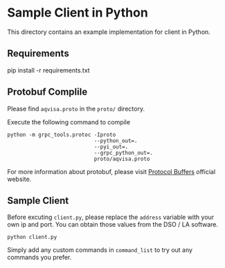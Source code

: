 # Sample Client in Python 

This directory contains an example implementation for client in Python. 

## Requirements

pip install -r requirements.txt

## Protobuf Complile

Please find `aqvisa.proto` in the `proto/` directory.

Execute the following command to compile 

```
python -m grpc_tools.protoc -Iproto 
                            --python_out=. 
                            --pyi_out=. 
                            --grpc_python_out=. 
                            proto/aqvisa.proto
``````

For more information about protobuf, please visit [Protocol Buffers](https://protobuf.dev/) official website.

## Sample Client



Before excuting `client.py`, please replace the `address` variable with your own ip and port. You can obtain those values from the DSO / LA software. 

```
python client.py
```

Simply add any custom commands in `command_list` to try out any commands you prefer.